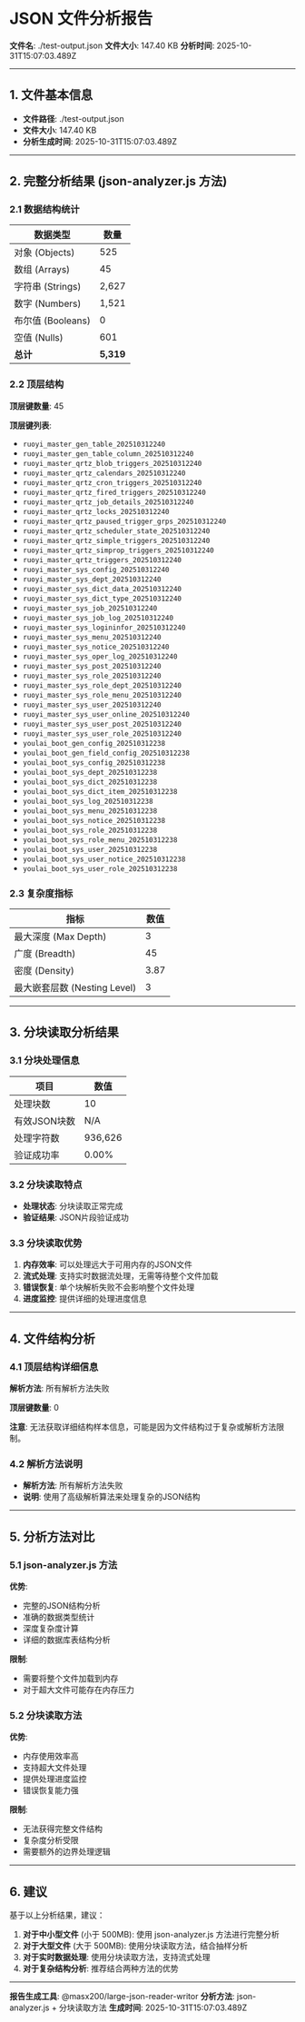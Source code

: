 # JSON 文件分析报告

**文件名**: ./test-output.json
**文件大小**: 147.40 KB
**分析时间**: 2025-10-31T15:07:03.489Z

---

## 1. 文件基本信息

- **文件路径**: ./test-output.json
- **文件大小**: 147.40 KB
- **分析生成时间**: 2025-10-31T15:07:03.489Z

---

## 2. 完整分析结果 (json-analyzer.js 方法)

### 2.1 数据结构统计

| 数据类型 | 数量 |
|----------|------|
| 对象 (Objects) | 525 |
| 数组 (Arrays) | 45 |
| 字符串 (Strings) | 2,627 |
| 数字 (Numbers) | 1,521 |
| 布尔值 (Booleans) | 0 |
| 空值 (Nulls) | 601 |
| **总计** | **5,319** |

### 2.2 顶层结构

**顶层键数量**: 45

**顶层键列表**:
- `ruoyi_master_gen_table_202510312240`
- `ruoyi_master_gen_table_column_202510312240`
- `ruoyi_master_qrtz_blob_triggers_202510312240`
- `ruoyi_master_qrtz_calendars_202510312240`
- `ruoyi_master_qrtz_cron_triggers_202510312240`
- `ruoyi_master_qrtz_fired_triggers_202510312240`
- `ruoyi_master_qrtz_job_details_202510312240`
- `ruoyi_master_qrtz_locks_202510312240`
- `ruoyi_master_qrtz_paused_trigger_grps_202510312240`
- `ruoyi_master_qrtz_scheduler_state_202510312240`
- `ruoyi_master_qrtz_simple_triggers_202510312240`
- `ruoyi_master_qrtz_simprop_triggers_202510312240`
- `ruoyi_master_qrtz_triggers_202510312240`
- `ruoyi_master_sys_config_202510312240`
- `ruoyi_master_sys_dept_202510312240`
- `ruoyi_master_sys_dict_data_202510312240`
- `ruoyi_master_sys_dict_type_202510312240`
- `ruoyi_master_sys_job_202510312240`
- `ruoyi_master_sys_job_log_202510312240`
- `ruoyi_master_sys_logininfor_202510312240`
- `ruoyi_master_sys_menu_202510312240`
- `ruoyi_master_sys_notice_202510312240`
- `ruoyi_master_sys_oper_log_202510312240`
- `ruoyi_master_sys_post_202510312240`
- `ruoyi_master_sys_role_202510312240`
- `ruoyi_master_sys_role_dept_202510312240`
- `ruoyi_master_sys_role_menu_202510312240`
- `ruoyi_master_sys_user_202510312240`
- `ruoyi_master_sys_user_online_202510312240`
- `ruoyi_master_sys_user_post_202510312240`
- `ruoyi_master_sys_user_role_202510312240`
- `youlai_boot_gen_config_202510312238`
- `youlai_boot_gen_field_config_202510312238`
- `youlai_boot_sys_config_202510312238`
- `youlai_boot_sys_dept_202510312238`
- `youlai_boot_sys_dict_202510312238`
- `youlai_boot_sys_dict_item_202510312238`
- `youlai_boot_sys_log_202510312238`
- `youlai_boot_sys_menu_202510312238`
- `youlai_boot_sys_notice_202510312238`
- `youlai_boot_sys_role_202510312238`
- `youlai_boot_sys_role_menu_202510312238`
- `youlai_boot_sys_user_202510312238`
- `youlai_boot_sys_user_notice_202510312238`
- `youlai_boot_sys_user_role_202510312238`

### 2.3 复杂度指标

| 指标 | 数值 |
|------|------|
| 最大深度 (Max Depth) | 3 |
| 广度 (Breadth) | 45 |
| 密度 (Density) | 3.87 |
| 最大嵌套层数 (Nesting Level) | 3 |

---

## 3. 分块读取分析结果

### 3.1 分块处理信息

| 项目 | 数值 |
|------|------|
| 处理块数 | 10 |
| 有效JSON块数 | N/A |
| 处理字符数 | 936,626 |
| 验证成功率 | 0.00% |

### 3.2 分块读取特点


- **处理状态**: 分块读取正常完成
- **验证结果**: JSON片段验证成功


### 3.3 分块读取优势

1. **内存效率**: 可以处理远大于可用内存的JSON文件
2. **流式处理**: 支持实时数据流处理，无需等待整个文件加载
3. **错误恢复**: 单个块解析失败不会影响整个文件处理
4. **进度监控**: 提供详细的处理进度信息

---

## 4. 文件结构分析


### 4.1 顶层结构详细信息

**解析方法**: 所有解析方法失败

**顶层键数量**: 0


**注意**: 无法获取详细结构样本信息，可能是因为文件结构过于复杂或解析方法限制。


### 4.2 解析方法说明


- **解析方法**: 所有解析方法失败
- **说明**: 使用了高级解析算法来处理复杂的JSON结构




---

## 5. 分析方法对比

### 5.1 json-analyzer.js 方法
**优势**:
- 完整的JSON结构分析
- 准确的数据类型统计
- 深度复杂度计算
- 详细的数据库表结构分析

**限制**:
- 需要将整个文件加载到内存
- 对于超大文件可能存在内存压力

### 5.2 分块读取方法
**优势**:
- 内存使用效率高
- 支持超大文件处理
- 提供处理进度监控
- 错误恢复能力强

**限制**:
- 无法获得完整文件结构
- 复杂度分析受限
- 需要额外的边界处理逻辑

---

## 6. 建议

基于以上分析结果，建议：

1. **对于中小型文件** (小于 500MB): 使用 json-analyzer.js 方法进行完整分析
2. **对于大型文件** (大于 500MB): 使用分块读取方法，结合抽样分析
3. **对于实时数据处理**: 使用分块读取方法，支持流式处理
4. **对于复杂结构分析**: 推荐结合两种方法的优势

---

**报告生成工具**: @masx200/large-json-reader-writor
**分析方法**: json-analyzer.js + 分块读取方法
**生成时间**: 2025-10-31T15:07:03.489Z
